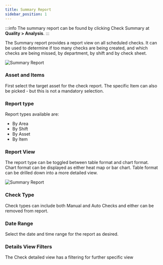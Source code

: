```yaml
---
title: Summary Report
sidebar_position: 1
---
```

:::info
The summary report can be found by clicking Check Summary at **Quality > Analysis**.
:::

The Summary report provides a report view on all scheduled checks. It can be used to determine if too many checks are being created, and which checks are being missed, by department, by shift and by check sheet.

![Summary Report](/img/Summary-Report-Overview.png)


### Asset and Items
First select the target asset for the check report.  The specific Item can also be picked - but this is not a mandatory selection.


### Report type
Report types available are:
- By Area
- By Shift
- By Asset
- By Item


### Report View
The report type can be toggled between table format and  chart format. 
Chart format can be displayed as either heat map or bar chart.
Table format can be drilled down into a more detailed view.

![Summary Report](/img/Summary-Report-Details.png)


### Check Type
Check types can include both Manual and Auto Checks and either can be removed from report.


### Date Range
Select the date and time range for the report as desired.


### Details View Filters
The Check detailed view has a filtering for further specific view 

